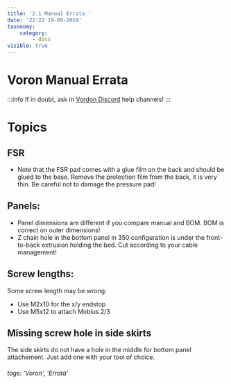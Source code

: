 ```yaml
---
title: '2.1 Manual Errata '
date: '22:22 19-09-2019'
taxonomy:
    category:
        - docs
visible: true
---
```


# Voron Manual Errata
:::info
If in doubt, ask in [Vordon Discord](https://discord.gg/wfwFKuf) help channels!
:::

# Topics
## FSR
* Note that the FSR pad comes with a glue film on the back and should be glued to the base. Remove the protection film from the back, it is very thin. Be careful not to damage the pressure pad!
## Panels:
* Panel dimensions are different if you compare manual and BOM. BOM is correct on outer dimensions!
* Z chain hole in the bottom panel in 350 configuration is under the front-to-back extrusion holding the bed. Cut according to your cable management!
## Screw lengths:
Some screw length may be wrong:
* Use M2x10 for the x/y endstop
* Use M5x12 to attach Mobius 2/3
## Missing screw hole in side skirts
The side skirts do not have a hole in the middle for bottom panel attachement. Just add one with your tool of choice.

###### tags: 'Voron', 'Errata'